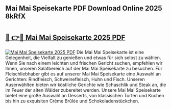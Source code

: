 ## Mai Mai Speisekarte PDF Download Online 2025 8kRfX

# <h2><a href="http://gcc7t67.nevu.top/?p=Mai+Mai+Speisekarte">🔗 👉🔴 Mai Mai Speisekarte 2025 PDF</a></h2>

[![Mai Mai Speisekarte 2025 PDF](https://i.imgur.com/dBaPXMq.png)](http://gcc7t67.nevu.top/?p=Mai+Mai+Speisekarte)
Die Mai Mai Speisekarte ist eine Gelegenheit, die Vielfalt zu genießen und etwas für sich selbst zu wählen. Wenn Sie nach einem leichten und frischen Gericht suchen, empfehlen wir Ihnen, unseren Salatbereich auf der Mai Mai Speisekarte zu besuchen. Für Fleischliebhaber gibt es auf unserer Mai Mai Speisekarte eine Auswahl an Gerichten: Rindfleisch, Schweinefleisch, Huhn und Fisch. Unseren Auserwählten bieten wir köstliche Gerichte wie Schaschlik und Steak an, die im Feuer der alten Wälder zubereitet werden. Unsere Mai Mai Speisekarte bietet eine große Auswahl an Desserts, von klassischen Torten und Kuchen bis hin zu exquisiten Crème Brûlée und Schokoladenstückchen.
